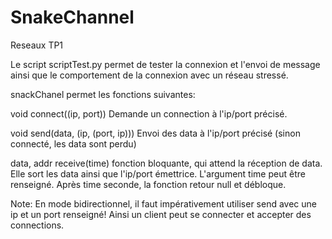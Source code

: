 # SnakeChannel
Reseaux TP1

Le script scriptTest.py permet de tester la connexion et l'envoi de message ainsi que le comportement de la connexion avec un réseau stressé.

snackChanel permet les fonctions suivantes:

void connect((ip, port))
Demande un connection à l'ip/port précisé.

void send(data, (ip, (port, ip)))
Envoi des data à l'ip/port précisé (sinon connecté, les data sont perdu)

data, addr receive(time)
fonction bloquante, qui attend la réception de data. Elle sort les data ainsi que l'ip/port émettrice.
L'argument time peut être renseigné. Après time seconde, la fonction retour null et débloque.


Note:
    En mode bidirectionnel, il faut impérativement utiliser send avec une ip et un port renseigné!
    Ainsi un client peut se connecter et accepter des connections.